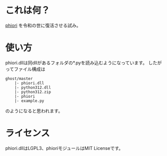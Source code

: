 # これは何？

[phiori](https://github.com/phiori/phiori)
を令和の世に復活させる試み。

# 使い方

phiori.dllは同dllがあるフォルダの\*.pyを読み込むようになっています。
したがってファイル構成は

```
ghost/master
    |- phiori.dll
    |- python312.dll
    |- python312.zip
    |- phiori
    |- example.py
```

のようになると思われます。

# ライセンス

phiori.dllはLGPL3、phioriモジュールはMIT Licenseです。

